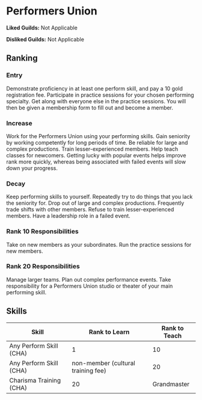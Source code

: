 # Performers Union

**Liked Guilds:** Not Applicable

**Disliked Guilds:** Not Applicable

## Ranking

### Entry

Demonstrate proficiency in at least one perform skill, and pay a 10 gold registration fee. Participate in practice sessions for your chosen performing specialty. Get along with everyone else in the practice sessions. You will then be given a membership form to fill out and become a member.

### Increase

Work for the Performers Union using your performing skills. Gain seniority by working competently for long periods of time. Be reliable for large and complex productions. Train lesser-experienced members. Help teach classes for newcomers. Getting lucky with popular events helps improve rank more quickly, whereas being associated with failed events will slow down your progress.

### Decay

Keep performing skills to yourself. Repeatedly try to do things that you lack the seniority for. Drop out of large and complex productions. Frequently trade shifts with other members. Refuse to train lesser-experienced members. Have a leadership role in a failed event.

### Rank 10 Responsibilities

Take on new members as your subordinates. Run the practice sessions for new members.

### Rank 20 Responsibilities

Manage larger teams. Plan out complex performance events. Take responsibility for a Performers Union studio or theater of your main performing skill.

## Skills

| Skill | Rank to Learn | Rank to Teach |
| ---   | ---           | ---           |
| Any Perform Skill (CHA) | 1 | 10
| Any Perform Skill (CHA) | non-member (cultural training fee) | 20
| Charisma Training (CHA) | 20 | Grandmaster
